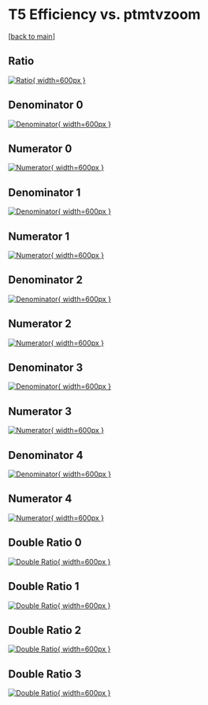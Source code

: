 # T5 Efficiency vs. ptmtvzoom

[[back to main](./)]



## Ratio

[![Ratio](../mtv/var/T5_base_11_1_eff_ptmtvzoom.png){ width=600px }](../mtv/var/T5_base_11_1_eff_ptmtvzoom.pdf)

## Denominator 0

[![Denominator](../mtv/den/T5_base_11_1_eff_ptmtvzoom_den0.png){ width=600px }](../mtv/den/T5_base_11_1_eff_ptmtvzoom_den0.pdf)

## Numerator 0

[![Numerator](../mtv/num/T5_base_11_1_eff_ptmtvzoom_num0.png){ width=600px }](../mtv/num/T5_base_11_1_eff_ptmtvzoom_num0.pdf)

## Denominator 1

[![Denominator](../mtv/den/T5_base_11_1_eff_ptmtvzoom_den1.png){ width=600px }](../mtv/den/T5_base_11_1_eff_ptmtvzoom_den1.pdf)

## Numerator 1

[![Numerator](../mtv/num/T5_base_11_1_eff_ptmtvzoom_num1.png){ width=600px }](../mtv/num/T5_base_11_1_eff_ptmtvzoom_num1.pdf)

## Denominator 2

[![Denominator](../mtv/den/T5_base_11_1_eff_ptmtvzoom_den2.png){ width=600px }](../mtv/den/T5_base_11_1_eff_ptmtvzoom_den2.pdf)

## Numerator 2

[![Numerator](../mtv/num/T5_base_11_1_eff_ptmtvzoom_num2.png){ width=600px }](../mtv/num/T5_base_11_1_eff_ptmtvzoom_num2.pdf)

## Denominator 3

[![Denominator](../mtv/den/T5_base_11_1_eff_ptmtvzoom_den3.png){ width=600px }](../mtv/den/T5_base_11_1_eff_ptmtvzoom_den3.pdf)

## Numerator 3

[![Numerator](../mtv/num/T5_base_11_1_eff_ptmtvzoom_num3.png){ width=600px }](../mtv/num/T5_base_11_1_eff_ptmtvzoom_num3.pdf)

## Denominator 4

[![Denominator](../mtv/den/T5_base_11_1_eff_ptmtvzoom_den4.png){ width=600px }](../mtv/den/T5_base_11_1_eff_ptmtvzoom_den4.pdf)

## Numerator 4

[![Numerator](../mtv/num/T5_base_11_1_eff_ptmtvzoom_num4.png){ width=600px }](../mtv/num/T5_base_11_1_eff_ptmtvzoom_num4.pdf)

## Double Ratio 0

[![Double Ratio](../mtv/ratio/T5_base_11_1_eff_ptmtvzoom_ratio0.png){ width=600px }](../mtv/ratio/T5_base_11_1_eff_ptmtvzoom_ratio0.pdf)

## Double Ratio 1

[![Double Ratio](../mtv/ratio/T5_base_11_1_eff_ptmtvzoom_ratio1.png){ width=600px }](../mtv/ratio/T5_base_11_1_eff_ptmtvzoom_ratio1.pdf)

## Double Ratio 2

[![Double Ratio](../mtv/ratio/T5_base_11_1_eff_ptmtvzoom_ratio2.png){ width=600px }](../mtv/ratio/T5_base_11_1_eff_ptmtvzoom_ratio2.pdf)

## Double Ratio 3

[![Double Ratio](../mtv/ratio/T5_base_11_1_eff_ptmtvzoom_ratio3.png){ width=600px }](../mtv/ratio/T5_base_11_1_eff_ptmtvzoom_ratio3.pdf)

